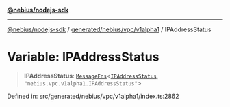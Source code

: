 [**@nebius/nodejs-sdk**](../../../../../README.md)

***

[@nebius/nodejs-sdk](../../../../../README.md) / [generated/nebius/vpc/v1alpha1](../README.md) / IPAddressStatus

# Variable: IPAddressStatus

> **IPAddressStatus**: [`MessageFns`](../../../../../runtime/protos/core/interfaces/MessageFns.md)\<[`IPAddressStatus`](../interfaces/IPAddressStatus.md), `"nebius.vpc.v1alpha1.IPAddressStatus"`\>

Defined in: src/generated/nebius/vpc/v1alpha1/index.ts:2862
